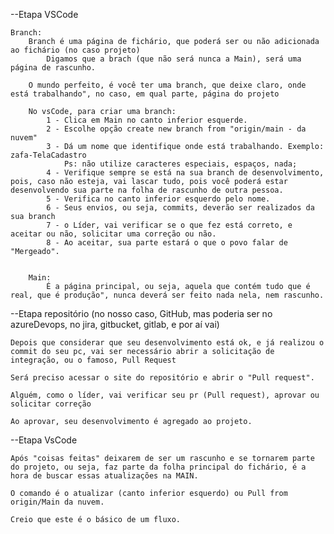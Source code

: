 --Etapa VSCode

    Branch:
        Branch é uma página de fichário, que poderá ser ou não adicionada ao fichário (no caso projeto)
            Digamos que a brach (que não será nunca a Main), será uma página de rascunho.

        O mundo perfeito, é você ter uma branch, que deixe claro, onde está trabalhando", no caso, em qual parte, página do projeto

        No vsCode, para criar uma branch:
            1 - Clica em Main no canto inferior esquerde.
            2 - Escolhe opção create new branch from "origin/main - da nuvem"
            3 - Dá um nome que identifique onde está trabalhando. Exemplo: zafa-TelaCadastro
                Ps: não utilize caracteres especiais, espaços, nada;
            4 - Verifique sempre se está na sua branch de desenvolvimento, pois, caso não esteja, vai lascar tudo, pois você poderá estar desenvolvendo sua parte na folha de rascunho de outra pessoa.
            5 - Verifica no canto inferior esquerdo pelo nome.
            6 - Seus envios, ou seja, commits, deverão ser realizados da sua branch
            7 - o Líder, vai verificar se o que fez está correto, e aceitar ou não, solicitar uma correção ou não. 
            8 - Ao aceitar, sua parte estará o que o povo falar de "Mergeado".


        Main:
            É a página principal, ou seja, aquela que contém tudo que é real, que é produção", nunca deverá ser feito nada nela, nem rascunho.

--Etapa repositório (no nosso caso, GitHub, mas poderia ser no azureDevops, no jira, gitbucket, gitlab, e por aí vai)   

    Depois que considerar que seu desenvolvimento está ok, e já realizou o commit do seu pc, vai ser necessário abrir a solicitação de integração, ou o famoso, Pull Request

    Será preciso acessar o site do repositório e abrir o "Pull request".

    Alguém, como o líder, vai verificar seu pr (Pull request), aprovar ou solicitar correção

    Ao aprovar, seu desenvolvimento é agregado ao projeto.

--Etapa VsCode

    Após "coisas feitas" deixarem de ser um rascunho e se tornarem parte do projeto, ou seja, faz parte da folha principal do fichário, é a hora de buscar essas atualizações na MAIN.

    O comando é o atualizar (canto inferior esquerdo) ou Pull from origin/Main da nuvem.

    Creio que este é o básico de um fluxo.
